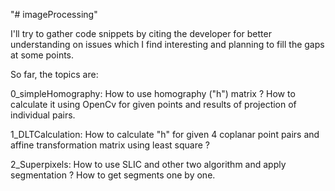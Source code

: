 "# imageProcessing" 

I'll try to gather code snippets by citing the developer for better understanding on issues which I find interesting and 
planning to fill the gaps at some points. 

So far, the topics are:

0_simpleHomography:
How to use homography ("h") matrix ? How to calculate it using OpenCv for given points and results of projection of individual pairs.

1_DLTCalculation: 
How to calculate "h" for given 4 coplanar point pairs and affine transformation matrix using least square ?

2_Superpixels:
How to use SLIC and other two algorithm and apply segmentation ? How to get segments one by one.